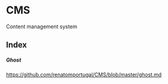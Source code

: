 # CMS
Content management system<br>

## Index
##### Ghost
https://github.com/renatomportugal/CMS/blob/master/ghost.md<br>
